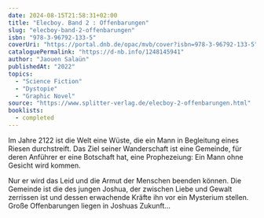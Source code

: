 ```yaml
---
date: 2024-08-15T21:58:31+02:00
title: "Elecboy. Band 2 : Offenbarungen"
slug: "elecboy-band-2-offenbarungen"
isbn: "978-3-96792-133-5"
coverUri: "https://portal.dnb.de/opac/mvb/cover?isbn=978-3-96792-133-5"
cataloguePermalink: "https://d-nb.info/1248145941"
author: "Jaouen Salaün"
publishedAt: "2022"
topics:
  - "Science Fiction"
  - "Dystopie"
  - "Graphic Novel"
source: "https://www.splitter-verlag.de/elecboy-2-offenbarungen.html"
booklists:
  - completed
---
```


Im Jahre 2122 ist die Welt eine Wüste, die ein Mann in Begleitung eines Riesen 
durchstreift. Das Ziel seiner Wanderschaft ist eine Gemeinde, für deren Anführer 
er eine Botschaft hat, eine Prophezeiung: Ein Mann ohne Gesicht wird kommen.

Nur er wird das Leid und die Armut der Menschen beenden können. Die Gemeinde ist 
die des jungen Joshua, der zwischen Liebe und Gewalt zerrissen ist und dessen 
erwachende Kräfte ihn vor ein Mysterium stellen. Große Offenbarungen liegen in 
Joshuas Zukunft…